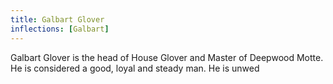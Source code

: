 ```yaml
---
title: Galbart Glover
inflections: [Galbart]
---
```


Galbart Glover is the head of House Glover and Master of Deepwood Motte. He is considered a good, loyal and steady man. He is unwed



